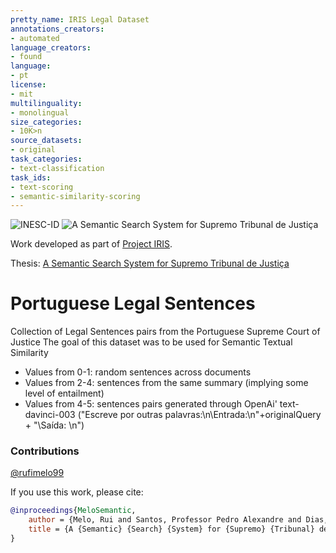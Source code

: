 ```yaml
---
pretty_name: IRIS Legal Dataset
annotations_creators:
- automated
language_creators:
- found
language:
- pt
license:
- mit
multilinguality:
- monolingual
size_categories:
- 10K>n
source_datasets:
- original
task_categories:
- text-classification
task_ids:
- text-scoring
- semantic-similarity-scoring
---
```



![INESC-ID](https://www.inesc-id.pt/wp-content/uploads/2019/06/INESC-ID-logo_01.png)
![A Semantic Search System for Supremo Tribunal de Justiça](https://rufimelo99.github.io/SemanticSearchSystemForSTJ/_static/logo.png)

Work developed as part of [Project IRIS](https://www.inesc-id.pt/projects/PR07005/).

Thesis: [A Semantic Search System for Supremo Tribunal de Justiça](https://rufimelo99.github.io/SemanticSearchSystemForSTJ/)

# Portuguese Legal Sentences
Collection of Legal Sentences pairs from the Portuguese Supreme Court of Justice
The goal of this dataset was to be used for Semantic Textual Similarity

- Values from 0-1: random sentences across documents
- Values from 2-4: sentences from the same summary (implying some level of entailment)
- Values from 4-5: sentences pairs generated through OpenAi' text-davinci-003 ("Escreve por outras palavras:\n\Entrada:\n"+originalQuery + "\Saída: \n")



### Contributions
[@rufimelo99](https://github.com/rufimelo99)


If you use this work, please cite:

```bibtex
@inproceedings{MeloSemantic,
	author = {Melo, Rui and Santos, Professor Pedro Alexandre and Dias, Professor Jo{\~ a}o},
	title = {A {Semantic} {Search} {System} for {Supremo} {Tribunal} de {Justi}{\c c}a},
}
```